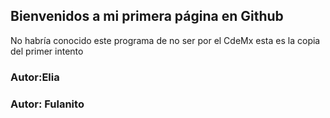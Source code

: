 ## Bienvenidos a mi primera página en Github
 No habría conocido este programa de no ser por el CdeMx
 esta es la copia del primer intento
 


### Autor:Elia
### Autor: Fulanito
